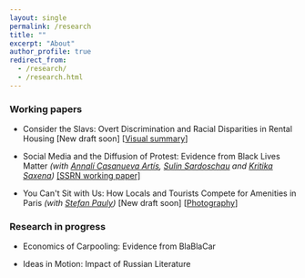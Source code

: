 ```yaml
---
layout: single
permalink: /research
title: ""
excerpt: "About"
author_profile: true
redirect_from:
  - /research/
  - /research.html
---
```


### Working papers

  - Consider the Slavs: Overt Discrimination and Racial Disparities in Rental Housing [New draft soon] [[Visual summary](http://jmp-consider-the-slavs.tilda.ws/)]


  - Social Media and the Diffusion of Protest: Evidence from Black Lives Matter  _(with [Annalí Casanueva Artís](https://www.parisschoolofeconomics.eu/fr/casanueva-artis-annali-mireia/), [Sulin Sardoschau](https://sites.google.com/view/sulinsardoschau/home) and [Kritika Saxena](https://www.kritikasaxena.com/))_
[[SSRN working paper]](https://papers.ssrn.com/sol3/papers.cfm?abstract_id=3831819)

  - You Can't Sit with Us: How Locals and Tourists Compete for Amenities in Paris _(with [Stefan Pauly](https://stefanpauly.net/))_ [New draft soon] [[Photography](https://vladimir-avetian.github.io/tower.jpg)]

### Research in progress

  - Economics of Carpooling: Evidence from BlaBlaCar
  
  - Ideas in Motion: Impact of Russian Literature
